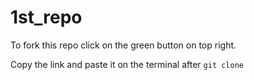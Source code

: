 # 1st_repo

To fork this repo click on the green button on top right.

Copy the link and paste it on the terminal after `git clone`
